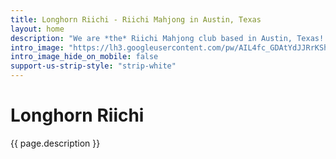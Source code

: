 ```yaml
---
title: Longhorn Riichi - Riichi Mahjong in Austin, Texas
layout: home
description: "We are *the* Riichi Mahjong club based in Austin, Texas! Come to learn or play Riichi Mahjong at our weekly meetups -- it's free!"
intro_image: "https://lh3.googleusercontent.com/pw/AIL4fc_GDAtYdJJRrKShC1CppRVsfNve7bwUAxZOBa9UbE8_nKKQHa5b0O0LmGecE6dUGvn44DOClv_106J_NMnXzrBJDOPEvq_0J6CJOH2NQVCnY9qYvTM=h550"
intro_image_hide_on_mobile: false
support-us-strip-style: "strip-white"
---
```


# Longhorn Riichi

{{ page.description }}
